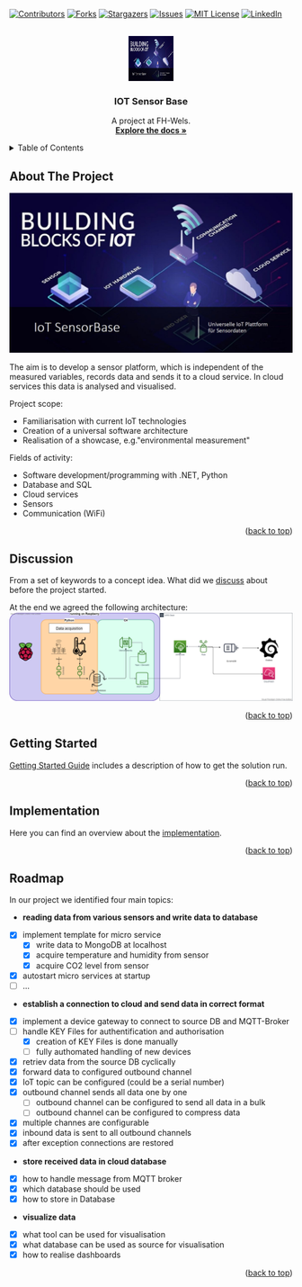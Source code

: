 <div id="top"></div>

[![Contributors][contributors-shield]][contributors-url]
[![Forks][forks-shield]][forks-url]
[![Stargazers][stars-shield]][stars-url]
[![Issues][issues-shield]][issues-url]
[![MIT License][license-shield]][license-url]
[![LinkedIn][linkedin-shield]][linkedin-url]


<!-- PROJECT LOGO -->
<br />
<div align="center">
  <a href="https://github.com/AlphaRalph/IoTSensorBase">
    <img src="images/screenshot_1.png" alt="Logo" width="80" height="80">
  </a>

  <h3 align="center">IOT Sensor Base</h3>

  <p align="center">
    A project at FH-Wels.
    <br />
    <a href="https://github.com/AlphaRalph/IoTSensorBase"><strong>Explore the docs »</strong></a>
    <br />
  </p>
</div>

<!-- TABLE OF CONTENTS -->
<details>
  <summary>Table of Contents</summary>
  <ol>
    <li><a href="#about-the-project">About The Project</a></li>
	<li><a href="#discussion">Discussion</a></li>
    <li><a href="#getting-started">Getting Started</a></li>    
	<li><a href="#Implementation">Implementation Overview</a></li>
    <li><a href="#roadmap">Roadmap</a></li>    
  </ol>
</details>

<!-- ABOUT THE PROJECT -->
## About The Project

![IoT SensorBase][product-screenshot]

The aim is to develop a sensor platform, which is independent of the measured variables, records data and sends it to a cloud service.
In cloud services this data is analysed and visualised.

Project scope:
* Familiarisation with current IoT technologies
* Creation of a universal software architecture
* Realisation of a showcase, e.g."environmental measurement"

Fields of activity:
* Software development/programming with .NET, Python
* Database and SQL
* Cloud services
* Sensors
* Communication (WiFi)

<p align="right">(<a href="#top">back to top</a>)</p>

<!-- discussion -->
## Discussion

From a set of keywords to a concept idea.
What did we <a href="docs/DISCUSSION.md">discuss</a> about before the project started.

At the end we agreed the following architecture:
![IoT SensorBase][Architecture]

<p align="right">(<a href="#top">back to top</a>)</p>

<!-- Getting Started -->
## Getting Started

<a href="docs/OVERVIEW.md">Getting Started Guide</a> includes a description of how to get the solution run.

<p align="right">(<a href="#top">back to top</a>)</p>

<!-- Implementation -->
## Implementation

Here you can find an overview about the <a href="docs/IMPLEMENTATION_OV.md">implementation</a>.

<p align="right">(<a href="#top">back to top</a>)</p>

<!-- Roadmap -->
## Roadmap

In our project we identified four main topics:

* **reading data from various sensors and write data to database**
- [x] implement template for micro service 
	- [x] write data to MongoDB at localhost
	- [x] acquire temperature and humidity from sensor
	- [x] acquire CO2 level from sensor
- [x] autostart micro services at startup
- [ ] ...

* **establish a connection to cloud and send data in correct format**
- [x] implement a device gateway to connect to source DB and MQTT-Broker
- [ ] handle KEY Files for authentification and authorisation
	- [x] creation of KEY Files is done manually
	- [ ] fully authomated handling of new devices
- [x] retriev data from the source DB cyclically
- [x] forward data to configured outbound channel
- [x] IoT topic can be configured (could be a serial number)
- [x] outbound channel sends all data one by one 
	- [ ] outbound channel can be configured to send all data in a bulk
	- [ ] outbound channel can be configured to compress data
- [x] multiple channes are configurable
- [x] inbound data is sent to all outbound channels
- [x] after exception connections are restored

* **store received data in cloud database**
- [x] how to handle message from MQTT broker
- [x] which database should be used
- [x] how to store in Database

* **visualize data**
- [x] what tool can be used for visualisation
- [x] what database can be used as source for visualisation
- [x] how to realise dashboards

<p align="right">(<a href="#top">back to top</a>)</p>

<!-- MARKDOWN LINKS & IMAGES -->
<!-- https://www.markdownguide.org/basic-syntax/#reference-style-links -->
[contributors-shield]: https://img.shields.io/github/contributors/alphaRalph/IoTSensorBase.svg?style=for-the-badge
[contributors-url]: https://github.com/alphaRalph/IoTSensorBase/graphs/contributors
[forks-shield]: https://img.shields.io/github/forks/alphaRalph/IoTSensorBase.svg?style=for-the-badge
[forks-url]: https://github.com/alphaRalph/IoTSensorBase/network/members
[stars-shield]: https://img.shields.io/github/stars/alphaRalph/IoTSensorBase.svg?style=for-the-badge
[stars-url]: https://github.com/alphaRalph/IoTSensorBase/stargazers
[issues-shield]: https://img.shields.io/github/issues/alphaRalph/IoTSensorBase.svg?style=for-the-badge
[issues-url]: https://github.com/alphaRalph/IoTSensorBase/issues
[license-shield]: https://img.shields.io/github/license/alphaRalph/IoTSensorBase.svg?style=for-the-badge
[license-url]: https://github.com/alphaRalph/IoTSensorBase/blob/master/LICENSE.txt
[linkedin-shield]: https://img.shields.io/badge/-LinkedIn-black.svg?style=for-the-badge&logo=linkedin&colorB=555
[linkedin-url]: https://linkedin.com/in/alphaRalph
[product-screenshot]: images/screenshot_1.png
[Architecture]: images/IoT-SensorBase.png
